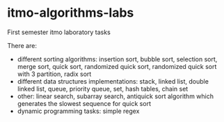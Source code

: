 # itmo-algorithms-labs
First semester itmo laboratory tasks 

There are:
- different sorting algorithms: insertion sort, bubble sort, selection sort, merge sort, quick sort, randomized quick sort, randomized quick sort with 3 partition, radix sort
- different data structures implementations: stack, linked list, double linked list, queue, priority queue, set, hash tables, chain set
- other: linear search, subarray search, antiquick sort algorithm which generates the slowest sequence for quick sort
- dynamic programming tasks: simple regex
